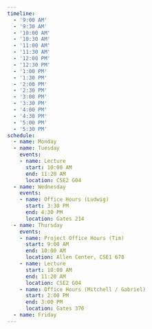 ```yaml
---
timeline:
  - '9:00 AM'
  - '9:30 AM'
  - '10:00 AM'
  - '10:30 AM'
  - '11:00 AM'
  - '11:30 AM'
  - '12:00 PM'
  - '12:30 PM'
  - '1:00 PM'
  - '1:30 PM'
  - '2:00 PM'
  - '2:30 PM'
  - '3:00 PM'
  - '3:30 PM'
  - '4:00 PM'
  - '4:30 PM'
  - '5:00 PM'
  - '5:30 PM'
schedule:
  - name: Monday
  - name: Tuesday
    events:
    - name: Lecture
      start: 10:00 AM
      end: 11:20 AM
      location: CSE2 G04
  - name: Wednesday
    events:
    - name: Office Hours (Ludwig)
      start: 3:30 PM
      end: 4:30 PM
      location: Gates 214
  - name: Thursday
    events:
    - name: Project Office Hours (Tim)
      start: 9:00 AM
      end: 10:00 AM
      location: Allen Center, CSE1 678
    - name: Lecture
      start: 10:00 AM
      end: 11:20 AM
      location: CSE2 G04
    - name: Office Hours (Mitchell / Gabriel)
      start: 2:00 PM
      end: 3:00 PM
      location: Gates 376
  - name: Friday
---
```

